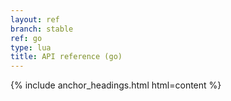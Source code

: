 ```yaml
---
layout: ref
branch: stable
ref: go
type: lua
title: API reference (go)
---
```

{% include anchor_headings.html html=content %}